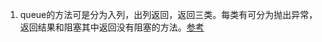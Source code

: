 1. queue的方法可是分为入列，出列返回，返回三类。每类有可分为抛出异常，返回结果和阻塞其中返回没有阻塞的方法。[参考](http://www.cnblogs.com/end/archive/2012/10/25/2738493.html)         
